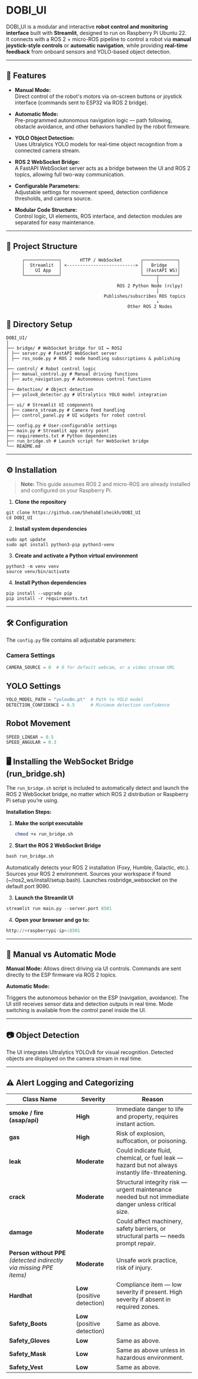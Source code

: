 # DOBI_UI

DOBI_UI is a modular and interactive **robot control and monitoring interface** built with **Streamlit**, designed to run on Raspberry Pi Ubuntu 22.  
It connects with a ROS 2 + micro-ROS pipeline to control a robot via **manual joystick-style controls** or **automatic navigation**, while providing **real-time feedback** from onboard sensors and YOLO-based object detection.

---

## 🚀 Features

- **Manual Mode:**  
  Direct control of the robot's motors via on-screen buttons or joystick interface (commands sent to ESP32 via ROS 2 bridge).
  
- **Automatic Mode:**  
  Pre-programmed autonomous navigation logic — path following, obstacle avoidance, and other behaviors handled by the robot firmware.

- **YOLO Object Detection:**  
  Uses Ultralytics YOLO models for real-time object recognition from a connected camera stream.

- **ROS 2 WebSocket Bridge:**  
  A FastAPI WebSocket server acts as a bridge between the UI and ROS 2 topics, allowing full two-way communication.

- **Configurable Parameters:**  
  Adjustable settings for movement speed, detection confidence thresholds, and camera source.

- **Modular Code Structure:**  
  Control logic, UI elements, ROS interface, and detection modules are separated for easy maintenance.

---

## 📂 Project Structure

```
      ┌─────────────┐       HTTP / WebSocket       ┌─────────────┐
      │  Streamlit  │ <--------------------------> │   Bridge    │
      │    UI App   │                              │ (FastAPI WS)│
      └─────────────┘                              └─────┬───────┘
                                                         │
                                          ROS 2 Python Node (rclpy)
                                                         │
                                     Publishes/subscribes ROS topics
                                                         ↓
                                              Other ROS 2 Nodes

```

## 📂 Directory Setup

```
DOBI_UI/
│
├── bridge/ # WebSocket bridge for UI ↔ ROS2
│ ├── server.py # FastAPI WebSocket server
│ ├── ros_node.py # ROS 2 node handling subscriptions & publishing
│
├── control/ # Robot control logic
│ ├── manual_control.py # Manual driving functions
│ ├── auto_navigation.py # Autonomous control functions
│
├── detection/ # Object detection
│ ├── yolov8_detector.py # Ultralytics YOLO model integration
│
├── ui/ # Streamlit UI components
│ ├── camera_stream.py # Camera feed handling
│ ├── control_panel.py # UI widgets for robot control
│
├── config.py # User-configurable settings
├── main.py # Streamlit app entry point
├── requirements.txt # Python dependencies
├── run_bridge.sh # Launch script for WebSocket bridge
└── README.md
```
---
## ⚙️ Installation

> **Note:** This guide assumes ROS 2 and micro-ROS are already installed and configured on your Raspberry Pi.

1. **Clone the repository**
```
git clone https://github.com/ShehabElsheikh/DOBI_UI
cd DOBI_UI
```
2. **Install system dependencies**
```
sudo apt update
sudo apt install python3-pip python3-venv

```

3. **Create and activate a Python virtual environment**
```
python3 -m venv venv
source venv/bin/activate
```

4. **Install Python dependencies**
```
pip install --upgrade pip
pip install -r requirements.txt
```
---


## 🛠 Configuration

The `config.py` file contains all adjustable parameters:

### Camera Settings
```python
CAMERA_SOURCE = 0  # 0 for default webcam, or a video stream URL
```

## YOLO Settings
```python
YOLO_MODEL_PATH = "yolov8n.pt"  # Path to YOLO model
DETECTION_CONFIDENCE = 0.5      # Minimum detection confidence
```

## Robot Movement
```python
SPEED_LINEAR = 0.5
SPEED_ANGULAR = 0.3
```
## 🖥 Installing the WebSocket Bridge (run_bridge.sh)

The `run_bridge.sh` script is included to automatically detect and launch the ROS 2 WebSocket bridge, no matter which ROS 2 distribution or Raspberry Pi setup you’re using.

**Installation Steps:**

1. **Make the script executable**
   ```bash
   chmod +x run_bridge.sh

2. **Start the ROS 2 WebSocket Bridge**
```python
bash run_bridge.sh
```

Automatically detects your ROS 2 installation (Foxy, Humble, Galactic, etc.).
Sources your ROS 2 environment.
Sources your workspace if found (~/ros2_ws/install/setup.bash).
Launches rosbridge_websocket on the default port 9090.

3. **Launch the Streamlit UI**
```python
streamlit run main.py --server.port 8501
```

4. **Open your browser and go to:**
```python
http://<raspberrypi-ip>:8501
```
---
## 🔌 Manual vs Automatic Mode
**Manual Mode:**
Allows direct driving via UI controls.
Commands are sent directly to the ESP firmware via ROS 2 topics.

**Automatic Mode:**

Triggers the autonomous behavior on the ESP (navigation, avoidance).
The UI still receives sensor data and detection outputs in real time.
Mode switching is available from the control panel inside the UI.

---

## 📷 Object Detection

The UI integrates Ultralytics YOLOv8 for visual recognition.
Detected objects are displayed on the camera stream in real time.

---

## **⚠️ Alert Logging and Categorizing**

| Class Name                                                           | Severity                     | Reason                                                                                               |
| -------------------------------------------------------------------- | ---------------------------- | ---------------------------------------------------------------------------------------------------- |
| **smoke / fire (asap/api)**                                          | **High**                     | Immediate danger to life and property, requires instant action.                                      |
| **gas**                                                              | **High**                     | Risk of explosion, suffocation, or poisoning.                                                        |
| **leak**                                                             | **Moderate**                 | Could indicate fluid, chemical, or fuel leak — hazard but not always instantly life-threatening.     |
| **crack**                                                            | **Moderate**                 | Structural integrity risk — urgent maintenance needed but not immediate danger unless critical size. |
| **damage**                                                           | **Moderate**                 | Could affect machinery, safety barriers, or structural parts — needs prompt repair.                  |
| **Person without PPE** *(detected indirectly via missing PPE items)* | **Moderate**                 | Unsafe work practice, risk of injury.                                                                |
| **Hardhat**                                                          | **Low** (positive detection) | Compliance item — low severity if present. High severity if absent in required zones.                |
| **Safety\_Boots**                                                    | **Low** (positive detection) | Same as above.                                                                                       |
| **Safety\_Gloves**                                                   | **Low**                      | Same as above.                                                                                       |
| **Safety\_Mask**                                                     | **Low**                      | Same as above unless in hazardous environment.                                                       |
| **Safety\_Vest**                                                     | **Low**                      | Same as above.                                                                                       |




